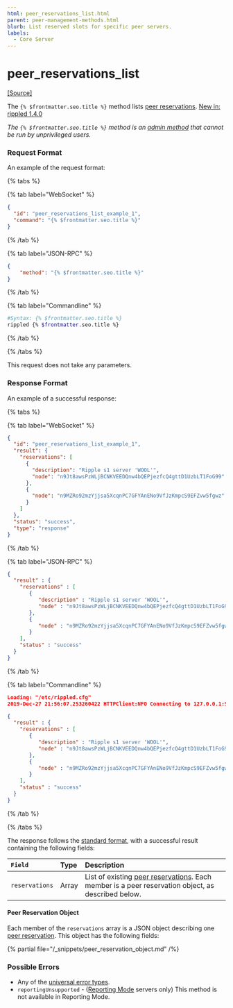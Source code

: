 ```yaml
---
html: peer_reservations_list.html
parent: peer-management-methods.html
blurb: List reserved slots for specific peer servers.
labels:
  - Core Server
---
```

# peer_reservations_list
[[Source]](https://github.com/XRPLF/rippled/blob/4a1148eb2849513dd1e7ae080288fd47ab57a376/src/ripple/rpc/handlers/Reservations.cpp#L116 "Source")

The `{% $frontmatter.seo.title %}` method lists [peer reservations](../../../../concepts/networks-and-servers/peer-protocol.md#fixed-peers-and-peer-reservations). [New in: rippled 1.4.0](https://github.com/XRPLF/rippled/releases/tag/1.4.0 "BADGE_BLUE")

_The `{% $frontmatter.seo.title %}` method is an [admin method](../index.md) that cannot be run by unprivileged users._


### Request Format

An example of the request format:

{% tabs %}

{% tab label="WebSocket" %}
```json
{
  "id": "peer_reservations_list_example_1",
  "command": "{% $frontmatter.seo.title %}"
}
```
{% /tab %}

{% tab label="JSON-RPC" %}
```json
{
    "method": "{% $frontmatter.seo.title %}"
}
```
{% /tab %}

{% tab label="Commandline" %}
```sh
#Syntax: {% $frontmatter.seo.title %}
rippled {% $frontmatter.seo.title %}
```
{% /tab %}

{% /tabs %}

This request does not take any parameters.


### Response Format

An example of a successful response:

{% tabs %}

{% tab label="WebSocket" %}
```json
{
  "id": "peer_reservations_list_example_1",
  "result": {
    "reservations": [
      {
        "description": "Ripple s1 server 'WOOL'",
        "node": "n9Jt8awsPzWLjBCNKVEEDQnw4bQEPjezfcQ4gttD1UzbLT1FoG99"
      },
      {
        "node": "n9MZRo92mzYjjsa5XcqnPC7GFYAnENo9VfJzKmpcS9EFZvw5fgwz"
      }
    ]
  },
  "status": "success",
  "type": "response"
}
```
{% /tab %}

{% tab label="JSON-RPC" %}
```json
{
  "result" : {
    "reservations" : [
       {
          "description" : "Ripple s1 server 'WOOL'",
          "node" : "n9Jt8awsPzWLjBCNKVEEDQnw4bQEPjezfcQ4gttD1UzbLT1FoG99"
       },
       {
          "node" : "n9MZRo92mzYjjsa5XcqnPC7GFYAnENo9VfJzKmpcS9EFZvw5fgwz"
       }
    ],
    "status" : "success"
  }
}
```
{% /tab %}

{% tab label="Commandline" %}
```json
Loading: "/etc/rippled.cfg"
2019-Dec-27 21:56:07.253260422 HTTPClient:NFO Connecting to 127.0.0.1:5005

{
  "result" : {
    "reservations" : [
       {
          "description" : "Ripple s1 server 'WOOL'",
          "node" : "n9Jt8awsPzWLjBCNKVEEDQnw4bQEPjezfcQ4gttD1UzbLT1FoG99"
       },
       {
          "node" : "n9MZRo92mzYjjsa5XcqnPC7GFYAnENo9VfJzKmpcS9EFZvw5fgwz"
       }
    ],
    "status" : "success"
  }
}
```
{% /tab %}

{% /tabs %}

The response follows the [standard format](../../api-conventions/response-formatting.md), with a successful result containing the following fields:

| `Field`        | Type  | Description                                         |
|:---------------|:------|:----------------------------------------------------|
| `reservations` | Array | List of existing [peer reservations](../../../../concepts/networks-and-servers/peer-protocol.md#fixed-peers-and-peer-reservations). Each member is a peer reservation object, as described below. |

#### Peer Reservation Object

Each member of the `reservations` array is a JSON object describing one [peer reservation](../../../../concepts/networks-and-servers/peer-protocol.md#fixed-peers-and-peer-reservations). This object has the following fields:

{% partial file="/_snippets/peer_reservation_object.md" /%}


### Possible Errors

- Any of the [universal error types](../../api-conventions/error-formatting.md#universal-errors).
- `reportingUnsupported` - ([Reporting Mode](../../../../concepts/networks-and-servers/rippled-server-modes.md#reporting-mode) servers only) This method is not available in Reporting Mode.
